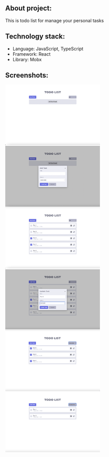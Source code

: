 <h2>About project:</h2>
<p>This is todo list for manage your personal tasks</p>
<h2>Technology stack:</h2>
<ul padding="0" margin="0">
  <li padding="0" margin="0">Language: JavaScript, TypeScript</li>
  <li padding="0" margin="0">Framework: React</li>
  <li padding="0" margin="0">Library: Mobx</li>
</ul>
<h2>Screenshots:</h2>
<div>
  <img width="300em" src="https://github.com/angelina-pol/angelina-pol-ToDoList_React-TypeScript/blob/main/picture/Screen_1.png"/>
  <img width="300em" src="https://github.com/angelina-pol/angelina-pol-ToDoList_React-TypeScript/blob/main/picture/Screen_2.png"/>
  <img width="300em" src="https://github.com/angelina-pol/angelina-pol-ToDoList_React-TypeScript/blob/main/picture/Screen_3.png"/>
</div>
<div>
  <img width="300em" src="https://github.com/angelina-pol/angelina-pol-ToDoList_React-TypeScript/blob/main/picture/Screen_4.png"/>
  <img width="300em" src="https://github.com/angelina-pol/angelina-pol-ToDoList_React-TypeScript/blob/main/picture/Screen_5.png"/>
  <img width="300em" src="https://github.com/angelina-pol/angelina-pol-ToDoList_React-TypeScript/blob/main/picture/Screen_6.png"/>
</div>
